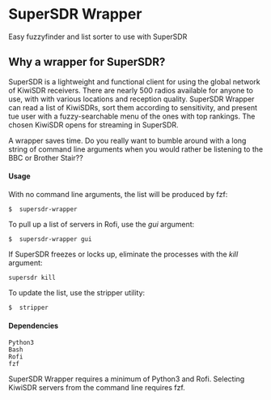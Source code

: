 # SuperSDR  Wrapper
Easy fuzzyfinder and list sorter to use with SuperSDR

## Why a wrapper for SuperSDR?
SuperSDR is a lightweight and functional client for using the global network of KiwiSDR receivers. There are nearly 500 radios available for anyone to use, with with various locations and reception quality. SuperSDR Wrapper can read a list of KiwiSDRs, sort them according to sensitivity, and present tue user with a fuzzy-searchable menu of the ones with top rankings. The chosen KiwiSDR opens for streaming in SuperSDR.

A wrapper saves time. Do you really want to bumble around with a long string of command line arguments when you would rather be listening to the BBC or Brother Stair??

#### Usage

With no command line arguments, the list will be produced by fzf:
```
$  supersdr-wrapper
```

To pull up a list of servers in Rofi, use the _gui_ argument:
```
$  supersdr-wrapper gui
```

If SuperSDR freezes or locks up, eliminate the processes with the _kill_ argument:
```
supersdr kill
```

To update the list, use the stripper utility:
```
$  stripper
```

#### Dependencies

```
Python3
Bash
Rofi
fzf
```

SuperSDR Wrapper requires a minimum of Python3 and Rofi. Selecting KiwiSDR servers from the command line requires fzf.
